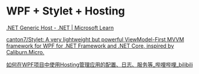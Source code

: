 # WPF + Stylet + Hosting

[.NET Generic Host - .NET | Microsoft Learn](https://learn.microsoft.com/en-us/dotnet/core/extensions/generic-host?tabs=appbuilder )

[canton7/Stylet: A very lightweight but powerful ViewModel-First MVVM framework for WPF for .NET Framework and .NET Core, inspired by Caliburn.Micro.](https://github.com/canton7/Stylet )

[如何在WPF项目中使用Hosting管理应用的配置、日志、服务等_哔哩哔哩_bilibili](https://www.bilibili.com/video/BV1Sx4y1b7xa)
